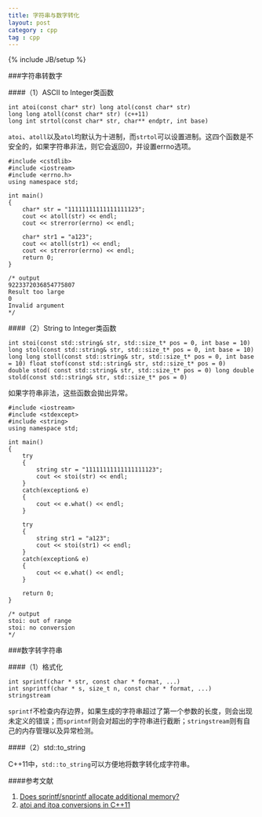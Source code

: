```yaml
---
title: 字符串与数字转化
layout: post
category : cpp
tag : cpp
---
```

{% include JB/setup %}


###字符串转数字

####（1）ASCII to Integer类函数

	int atoi(const char* str) long atol(const char* str)
	long long atoll(const char* str) (c++11)
	long int strtol(const char* str, char** endptr, int base)
	
`atoi`、`atoll`以及`atol`均默认为十进制，而`strtol`可以设置进制。这四个函数是不安全的，如果字符串非法，则它会返回0，并设置errno选项。

	#include <cstdlib>
	#include <iostream>
	#include <errno.h>
	using namespace std;
	
	int main()
	{
		char* str = "11111111111111111123";
		cout << atoll(str) << endl;
		cout << strerror(errno) << endl;
	
		char* str1 = "a123";
		cout << atoll(str1) << endl;
		cout << strerror(errno) << endl;
		return 0;
	}
	
	/* output
	9223372036854775807
	Result too large
	0
	Invalid argument
	*/


	
####（2）String to Integer类函数

	int stoi(const std::string& str, std::size_t* pos = 0, int base = 10)
	long stol(const std::string& str, std::size_t* pos = 0, int base = 10)
	long long stoll(const std::string& str, std::size_t* pos = 0, int base = 10) float stof(const std::string& str, std::size_t* pos = 0)
	double stod( const std::string& str, std::size_t* pos = 0) long double stold(const std::string& str, std::size_t* pos = 0)
	
如果字符串非法，这些函数会拋出异常。
	
	#include <iostream>
	#include <stdexcept>
	#include <string>
	using namespace std;
	
	int main()
	{
		try
		{
			string str = "11111111111111111123";
			cout << stoi(str) << endl;
		}
		catch(exception& e)
		{
			cout << e.what() << endl;
		}
	
		try
		{
			string str1 = "a123";
			cout << stoi(str1) << endl;
		}
		catch(exception& e)
		{
			cout << e.what() << endl;
		}
	
		return 0;
	}
	
	/* output
	stoi: out of range
	stoi: no conversion
	*/

###数字转字符串

####（1）格式化

	int sprintf(char * str, const char * format, ...)
	int snprintf(char * s, size_t n, const char * format, ...)
	stringstream
	
`sprintf`不检查内存边界，如果生成的字符串超过了第一个参数的长度，则会出现未定义的错误；而`sprintnf`则会对超出的字符串进行截断；`stringstream`则有自己的内存管理以及异常检测。

####（2）std::to_string

C++11中，`std::to_string`可以方便地将数字转化成字符串。


####参考文献

1. [Does sprintf/snprintf allocate additional memory?](http://stackoverflow.com/questions/28570170/does-sprintf-snprintf-allocate-additional-memory)
2. [atoi and itoa conversions in C++11](https://www.ibm.com/developerworks/community/blogs/5894415f-be62-4bc0-81c5-3956e82276f3/entry/atoi_and_itoa_conversions_in_c_11?lang=zh)
